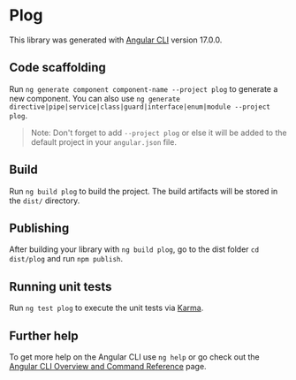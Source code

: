 # Plog

This library was generated with [Angular CLI](https://github.com/angular/angular-cli) version 17.0.0.

## Code scaffolding

Run `ng generate component component-name --project plog` to generate a new component. You can also use `ng generate directive|pipe|service|class|guard|interface|enum|module --project plog`.
> Note: Don't forget to add `--project plog` or else it will be added to the default project in your `angular.json` file. 

## Build

Run `ng build plog` to build the project. The build artifacts will be stored in the `dist/` directory.

## Publishing

After building your library with `ng build plog`, go to the dist folder `cd dist/plog` and run `npm publish`.

## Running unit tests

Run `ng test plog` to execute the unit tests via [Karma](https://karma-runner.github.io).

## Further help

To get more help on the Angular CLI use `ng help` or go check out the [Angular CLI Overview and Command Reference](https://angular.io/cli) page.
